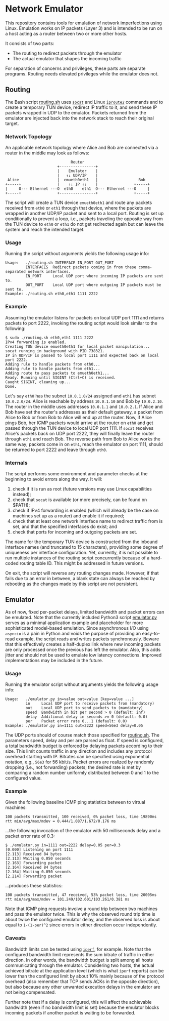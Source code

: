 # Network Emulator

This repository contains tools for emulation of network imperfections using Linux. Emulation works on IP packets (Layer 3) and is intended to be run on a host acting as a router between two or more other hosts.

It consists of two parts:
- The routing to redirect packets through the emulator
- The actual emulator that shapes the incoming traffic

For separation of concerns and privileges, these parts are separate programs. Routing needs elevated privileges while the emulator does not.


## Routing

The Bash script [routing.sh](routing.sh) uses [`socat`](http://www.dest-unreach.org/socat/) and Linux [`iproute2`](https://en.wikipedia.org/wiki/Iproute2) commands and to create a temporary TUN device, redirect IP traffic to it, and send these IP packets wrapped in UDP to the emulator. Packets returned from the emulator are injected back into the network stack to reach their original target.

### Network Topology

An applicable network topology where Alice and Bob are connected via a router in the middle may look as follows:

```
                             Router
                       +----------------+
                       |    Emulator    |
                       |   ↑↓ UDP/IP    |
 Alice                 |  emueth0eth1   |                  Bob
+-----+                |    ↑↓ IP ↑↓    |                +-----+
|     O--- Ethernet ---O  eth0    eth1  O--- Ethernet ---O     |
+-----+                +----------------+                +-----+
```

The script will create a TUN device `emueth0eth1` and route any packets received from `eth0` or `eth1` through that device, where the packets are wrapped in another UDP/IP packet and sent to a local port. Routing is set up conditionally to prevent a loop, i.e., packets traveling the opposite way from the TUN device to `eth0` or `eth1` do not get redirected again but can leave the system and reach the intended target.

### Usage

Running the script without arguments yields the following usage info:

```
Usage:   ./routing.sh INTERFACE IN_PORT OUT_PORT
         INTERFACES  Redirect packets coming in from these comma-separated network interfaces.
         IN_PORT     Local UDP port where incoming IP packets are sent to.
         OUT_PORT    Local UDP port where outgoing IP packets must be sent to.
Example: ./routing.sh eth0,eth1 1111 2222
```

### Example

Assuming the emulator listens for packets on local UDP port 1111 and returns packets to port 2222, invoking the routing script would look similar to the following:

```
$ sudo ./routing.sh eth0,eth1 1111 2222
IPv4 forwarding is enabled.
Creating TUN device emueth0eth1 for local packet manipulation...
socat running in background with PID 738321.
IP in UDP/IP is passed to local port 1111 and expected back on local port 2222.
Adding rule to handle packets from eth0...
Adding rule to handle packets from eth1...
Adding route to pass packets to emueth0eth1...
Ready. Running until SIGINT (Ctrl+C) is received.
Caught SIGINT, cleaning up...
Done.
```

Let's say `eth0` has the subnet `10.0.1.0/24` assigned and `eth1` has subnet `10.0.2.0/24`. Alice is reachable by address `10.0.1.10` and Bob by `10.0.2.10`. The router in the middle uses addresses `10.0.1.1` and `10.0.2.1`. If Alice and Bob have set the router's addresses as their default gateway, a packet from Alice to Bob or from Bob to Alice will end up at the router. Now, if Alice pings Bob, her ICMP packets would arrive at the router on `eth0` and get passed through the TUN device to local UDP port 1111. If `socat` receives Alice's packets back on UDP port 2222, they will finally leave the router through `eth1` and reach Bob. The reverse path from Bob to Alice works the same way; packets come in on `eth1`, reach the emulator on port 1111, should be returned to port 2222 and leave through `eth0`.

### Internals

The script performs some environment and parameter checks at the beginning to avoid errors along the way. It will:

1. check if it is run as root (future versions may use Linux capabilities instead);
2. check that `socat` is available (or more precisely, can be found on $PATH);
3. check if IPv4 forwarding is enabled (which will already be the case on machines set up as a router) and enable it if required;
4. check that at least one network interface name to redirect traffic from is set, and that the specified interfaces do exist; and
5. check that ports for incoming and outgoing packets are set.

The name for the temporary TUN device is constructed from the inbound interface names (and truncated to 15 characters), providing some degree of uniqueness per interface configuration. Yet, currently, it is not possible to run multiple instances of the routing script concurrently because of a hard-coded routing table ID. This might be addressed in future versions.

On exit, the script will reverse any routing changes made. However, if that fails due to an error in between, a blank state can always be reached by rebooting as the changes made by this script are not persistent.


## Emulator

As of now, fixed per-packet delays, limited bandwidth and packet errors can be emulated. Note that the currently included Python3 script [emulator.py](emulator.py) serves as a minimal application example and placeholder for more sophisticated model-based emulation. Since asynchronous I/O using `asyncio` is a pain in Python and voids the purpose of providing an easy-to-read example, the script reads and writes packets synchronously. Beware that this effectively creates a half-duplex link where new incoming packets are only processed once the previous has left the emulator. Also, this adds jitter and should not be used to emulate low latency connections. Improved implementations may be included in the future.

### Usage

Running the emulator script without arguments yields the following usage info:

```
Usage:   ./emulator.py in=value out=value [key=value ...]
         in     Local UDP port to receive packets from (mandatory)
         out    Local UDP port to send packets to (mandatory)
         speed  Bandwidth in bit per second > 0 (default: inf)
         delay  Additional delay in seconds >= 0 (default: 0.0)
         per    Packet error rate 0...1 (default: 0.0)
Example: ./emulator.py in=1111 out=2222 speed=56e3 delay=0.05

```

The UDP ports should of course match those specified for [routing.sh](routing.sh). The parameters speed, delay and per are parsed as float. If speed is configured, a total bandwidth budget is enforced by delaying packets according to their size. This limit counts traffic in any direction and includes any protocol overhead starting with IP. Bitrates can be specified using exponential notation, e.g., `56e3` for 56 kbit/s. Packet errors are realized by randomly dropping (i.e., not forwarding) packets; the desired rate is met by comparing a random number uniformly distributed between 0 and 1 to the configured value.

### Example

Given the following baseline ICMP ping statistics between to virtual machines:

```
100 packets transmitted, 100 received, 0% packet loss, time 19890ms
rtt min/avg/max/mdev = 0.444/1.087/1.672/0.176 ms
```

...the following invocation of the emulator with 50 milliseconds delay and a packet error rate of 0.3:

```
$ ./emulator.py in=1111 out=2222 delay=0.05 per=0.3
[0.000] Listening on port 1111
[2.113] Received 84 bytes
[2.113] Waiting 0.050 seconds
[2.163] Forwarding packet
[2.164] Received 84 bytes
[2.164] Waiting 0.050 seconds
[2.214] Forwarding packet
```

...produces these statistics:

```
100 packets transmitted, 47 received, 53% packet loss, time 20005ms
rtt min/avg/max/mdev = 101.249/102.601/103.261/0.381 ms
```

Note that ICMP ping requests involve a round trip between two machines and pass the emulator twice. This is why the observed round trip time is about twice the configured emulator delay, and the observed loss is about equal to `1-(1-per)^2` since errors in either direction occur independently.

### Caveats

Bandwidth limits can be tested using [`iperf`](https://iperf.fr/), for example. Note that the configured bandwidth limit represents the sum bitrate of traffic in either direction. In other words, the bandwidth budget is split among all hosts communicating through the emulator. Considering two hosts, the actual achieved bitrate at the application level (which is what `iperf` reports) can be lower than the configured limit by about 10% mainly because of the protocol overhead (also remember that TCP sends ACKs in the opposite direction), but also because any other unwanted execution delays in the emulator are not being compensated.

Further note that if a delay is configured, this will affect the achievable bandwidth (even if no bandwidth limit is set) because the emulator blocks incoming packets if another packet is waiting to be forwarded.
